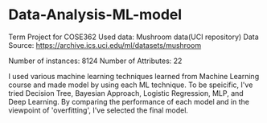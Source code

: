 # Data-Analysis-ML-model
Term Project for COSE362
Used data: Mushroom data(UCI repository)
Data Source: https://archive.ics.uci.edu/ml/datasets/mushroom

Number of instances: 8124
Number of Attributes: 22

I used various machine learning techniques learned from Machine Learning course and made model by using each ML technique.
To be speicific, I've tried Decision Tree, Bayesian Approach, Logistic Regression, MLP, and Deep Learning. By comparing the performance of each model and in the viewpoint of 'overfitting', I've selected the final model.
